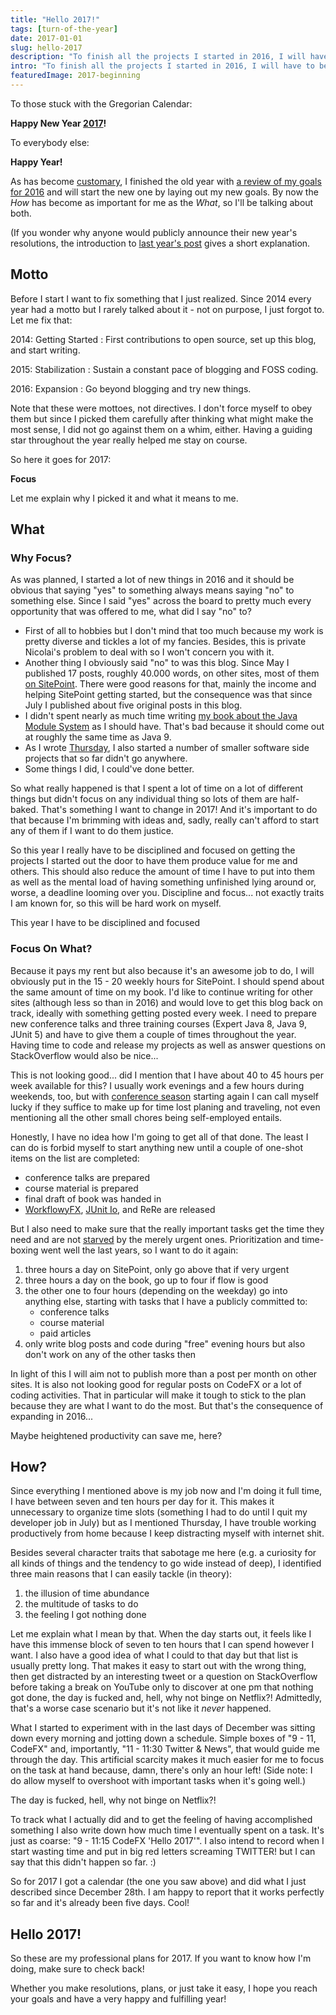 ```yaml
---
title: "Hello 2017!"
tags: [turn-of-the-year]
date: 2017-01-01
slug: hello-2017
description: "To finish all the projects I started in 2016, I will have to be disciplined and focused in 2017. Discipline and focus, what delightful words to start 2017."
intro: "To finish all the projects I started in 2016, I will have to be disciplined and focused in 2017. Discipline and focus... what delightful words to start a new year."
featuredImage: 2017-beginning
---
```


To those stuck with the Gregorian Calendar:

**Happy New Year [2017](https://en.wikipedia.org/wiki/Deaths_in_2017)!**

To everybody else:

**Happy Year!**

As has become [customary](tag:turn-of-the-year), I finished the old year with [a review of my goals for 2016](goodbye-2016) and will start the new one by laying out my new goals.
By now the *How* has become as important for me as the *What*, so I'll be talking about both.

(If you wonder why anyone would publicly announce their new year's resolutions, the introduction to [last year's post](hello-2016) gives a short explanation.

## Motto

Before I start I want to fix something that I just realized.
Since 2014 every year had a motto but I rarely talked about it - not on purpose, I just forgot to.
Let me fix that:

2014: Getting Started
:   First contributions to open source, set up this blog, and start writing.

2015: Stabilization
:   Sustain a constant pace of blogging and FOSS coding.

2016: Expansion
:   Go beyond blogging and try new things.

Note that these were mottoes, not directives.
I don't force myself to obey them but since I picked them carefully after thinking what might make the most sense, I did not go against them on a whim, either.
Having a guiding star throughout the year really helped me stay on course.

So here it goes for 2017:

**Focus**

Let me explain why I picked it and what it means to me.

## What

### Why Focus?

As was planned, I started a lot of new things in 2016 and it should be obvious that saying "yes" to something always means saying "no" to something else.
Since I said "yes" across the board to pretty much every opportunity that was offered to me, what did I say "no" to?

-   First of all to hobbies but I don't mind that too much because my work is pretty diverse and tickles a lot of my fancies.
Besides, this is private Nicolai's problem to deal with so I won't concern you with it.
-   Another thing I obviously said "no" to was this blog.
Since May I published 17 posts, roughly 40.000 words, on other sites, most of them [on SitePoint](http://www.sitepoint.com/author/nicolaip/).
There were good reasons for that, mainly the income and helping SitePoint getting started, but the consequence was that since July I published about five original posts in this blog.
-   I didn't spent nearly as much time writing [my book about the Java Module System](https://www.manning.com/books/the-java-module-system?a_aid=nipa&a_bid=869915cb) as I should have.
That's bad because it should come out at roughly the same time as Java 9.
-   As I wrote [Thursday](goodbye-2016), I also started a number of smaller software side projects that so far didn't go anywhere.
-   Some things I did, I could've done better.

So what really happened is that I spent a lot of time on a lot of different things but didn't focus on any individual thing so lots of them are half-baked.
That's something I want to change in 2017!
And it's important to do that because I'm brimming with ideas and, sadly, really can't afford to start any of them if I want to do them justice.

So this year I really have to be disciplined and focused on getting the projects I started out the door to have them produce value for me and others.
This should also reduce the amount of time I have to put into them as well as the mental load of having something unfinished lying around or, worse, a deadline looming over you.
Discipline and focus... not exactly traits I am known for, so this will be hard work on myself.

<pullquote>This year I have to be disciplined and focused</pullquote>

### Focus On What?

Because it pays my rent but also because it's an awesome job to do, I will obviously put in the 15 - 20 weekly hours for SitePoint.
I should spend about the same amount of time on my book.
I'd like to continue writing for other sites (although less so than in 2016) and would love to get this blog back on track, ideally with something getting posted every week.
I need to prepare new conference talks and three training courses (Expert Java 8, Java 9, JUnit 5) and have to give them a couple of times throughout the year.
Having time to code and release my projects as well as answer questions on StackOverflow would also be nice...

This is not looking good... did I mention that I have about 40 to 45 hours per week available for this?
I usually work evenings and a few hours during weekends, too, but with [conference season](http://blog.codefx.org/upcoming-talks/) starting again I can call myself lucky if they suffice to make up for time lost planing and traveling, not even mentioning all the other small chores being self-employed entails.

Honestly, I have no idea how I'm going to get all of that done.
The least I can do is forbid myself to start anything new until a couple of one-shot items on the list are completed:

-   conference talks are prepared
-   course material is prepared
-   final draft of book was handed in
-   [WorkflowyFX](https://github.com/CodeFX-org/WorkFlowyFX), [JUnit Io](https://github.com/CodeFX-org/junit-io), and ReRe are released

But I also need to make sure that the really important tasks get the time they need and are not [starved](https://en.wikipedia.org/wiki/Starvation_(computer_science)) by the merely urgent ones.
Prioritization and time-boxing went well the last years, so I want to do it again:

1. three hours a day on SitePoint, only go above that if very urgent
2. three hours a day on the book, go up to four if flow is good
3. the other one to four hours (depending on the weekday) go into anything else, starting with tasks that I have a publicly committed to:
	-   conference talks
	-   course material
	-   paid articles
4. only write blog posts and code during "free" evening hours but also don't work on any of the other tasks then

In light of this I will aim not to publish more than a post per month on other sites.
It is also not looking good for regular posts on CodeFX or a lot of coding activities.
That in particular will make it tough to stick to the plan because they are what I want to do the most.
But that's the consequence of expanding in 2016...

Maybe heightened productivity can save me, here?

## How?

Since everything I mentioned above is my job now and I'm doing it full time, I have between seven and ten hours per day for it.
This makes it unnecessary to organize time slots (something I had to do until I quit my developer job in July) but as I mentioned Thursday, I have trouble working productively from home because I keep distracting myself with internet shit.

Besides several character traits that sabotage me here (e.g. a curiosity for all kinds of things and the tendency to go wide instead of deep), I identified three main reasons that I can easily tackle (in theory):

1. the illusion of time abundance
2. the multitude of tasks to do
3. the feeling I got nothing done

Let me explain what I mean by that.
When the day starts out, it feels like I have this immense block of seven to ten hours that I can spend however I want.
I also have a good idea of what I could to that day but that list is usually pretty long.
That makes it easy to start out with the wrong thing, then get distracted by an interesting tweet or a question on StackOverflow before taking a break on YouTube only to discover at one pm that nothing got done, the day is fucked and, hell, why not binge on Netflix?!
Admittedly, that's a worse case scenario but it's not like it *never* happened.

What I started to experiment with in the last days of December was sitting down every morning and jotting down a schedule.
Simple boxes of "9 - 11, CodeFX" and, importantly, "11 - 11:30 Twitter & News", that would guide me through the day.
This artificial scarcity makes it much easier for me to focus on the task at hand because, damn, there's only an hour left!
(Side note: I do allow myself to overshoot with important tasks when it's going well.)

<pullquote>The day is fucked, hell, why not binge on Netflix?!</pullquote>

To track what I actually did and to get the feeling of having accomplished something I also write down how much time I eventually spent on a task.
It's just as coarse: "9 - 11:15 CodeFX 'Hello 2017'".
I also intend to record when I start wasting time and put in big red letters screaming TWITTER!
but I can say that this didn't happen so far.
:)

So for 2017 I got a calendar (the one you saw above) and did what I just described since December 28th.
I am happy to report that it works perfectly so far and it's already been five days.
Cool!

## Hello 2017!

So these are my professional plans for 2017.
If you want to know how I'm doing, make sure to check back!

Whether you make resolutions, plans, or just take it easy, I hope you reach your goals and have a very happy and fulfilling year!
